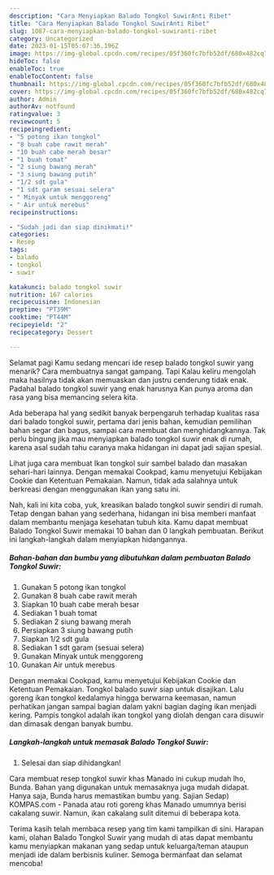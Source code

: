 ```yaml
---
description: "Cara Menyiapkan Balado Tongkol SuwirAnti Ribet"
title: "Cara Menyiapkan Balado Tongkol SuwirAnti Ribet"
slug: 1087-cara-menyiapkan-balado-tongkol-suwiranti-ribet
category: Uncategorized
date: 2023-01-15T05:07:36.196Z
image: https://img-global.cpcdn.com/recipes/05f360fc7bfb52df/680x482cq70/balado-tongkol-suwir-foto-resep-utama.jpg
hideToc: false
enableToc: true
enableTocContent: false
thumbnail: https://img-global.cpcdn.com/recipes/05f360fc7bfb52df/680x482cq70/balado-tongkol-suwir-foto-resep-utama.jpg
cover: https://img-global.cpcdn.com/recipes/05f360fc7bfb52df/680x482cq70/balado-tongkol-suwir-foto-resep-utama.jpg
author: Admin
authorAv: notfound
ratingvalue: 3
reviewcount: 5
recipeingredient:
- "5 potong ikan tongkol"
- "8 buah cabe rawit merah"
- "10 buah cabe merah besar"
- "1 buah tomat"
- "2 siung bawang merah"
- "3 siung bawang putih"
- "1/2 sdt gula"
- "1 sdt garam sesuai selera"
- " Minyak untuk menggoreng"
- " Air untuk merebus"
recipeinstructions:

- "Sudah jadi dan siap dinikmati!"
categories:
- Resep
tags:
- balado
- tongkol
- suwir

katakunci: balado tongkol suwir 
nutrition: 167 calories
recipecuisine: Indonesian
preptime: "PT39M"
cooktime: "PT44M"
recipeyield: "2"
recipecategory: Dessert

---
```



Selamat pagi Kamu sedang mencari ide resep balado tongkol suwir yang menarik? Cara membuatnya sangat gampang. Tapi Kalau keliru mengolah maka hasilnya tidak akan memuaskan dan justru cenderung tidak enak. Padahal balado tongkol suwir yang enak harusnya Kan punya aroma dan rasa yang bisa memancing selera kita.


Ada beberapa hal yang sedikit banyak berpengaruh terhadap kualitas rasa dari balado tongkol suwir, pertama dari jenis bahan, kemudian pemilihan bahan segar dan bagus, sampai cara membuat dan menghidangkannya. Tak perlu bingung jika mau menyiapkan balado tongkol suwir enak di rumah, karena asal sudah tahu caranya maka hidangan ini dapat jadi sajian spesial.

Lihat juga cara membuat Ikan tongkol suir sambel balado dan masakan sehari-hari lainnya. Dengan memakai Cookpad, kamu menyetujui Kebijakan Cookie dan Ketentuan Pemakaian. Namun, tidak ada salahnya untuk berkreasi dengan menggunakan ikan yang satu ini.


Nah, kali ini kita coba, yuk, kreasikan balado tongkol suwir sendiri di rumah. Tetap dengan bahan yang sederhana, hidangan ini bisa memberi manfaat dalam membantu menjaga kesehatan tubuh kita. Kamu dapat membuat Balado Tongkol Suwir memakai 10 bahan dan 0 langkah pembuatan. Berikut ini langkah-langkah dalam menyiapkan hidangannya.

<!--inarticleads1-->

##### Bahan-bahan dan bumbu yang dibutuhkan dalam pembuatan Balado Tongkol Suwir:

1. Gunakan 5 potong ikan tongkol
1. Gunakan 8 buah cabe rawit merah
1. Siapkan 10 buah cabe merah besar
1. Sediakan 1 buah tomat
1. Sediakan 2 siung bawang merah
1. Persiapkan 3 siung bawang putih
1. Siapkan 1/2 sdt gula
1. Sediakan 1 sdt garam (sesuai selera)
1. Gunakan  Minyak untuk menggoreng
1. Gunakan  Air untuk merebus


Dengan memakai Cookpad, kamu menyetujui Kebijakan Cookie dan Ketentuan Pemakaian. Tongkol balado suwir siap untuk disajikan. Lalu goreng ikan tongkol kedalamya hingga berwarna keemasan, namun perhatikan jangan sampai bagian dalam yakni bagian daging ikan menjadi kering. Pampis tongkol adalah ikan tongkol yang diolah dengan cara disuwir dan dimasak dengan banyak bumbu. 

<!--inarticleads2-->

##### Langkah-langkah untuk memasak Balado Tongkol Suwir:


1. Selesai dan siap dihidangkan!

Cara membuat resep tongkol suwir khas Manado ini cukup mudah lho, Bunda. Bahan yang digunakan untuk memasaknya juga mudah didapat. Hanya saja, Bunda harus memastikan bumbu yang. Sajian Sedap) KOMPAS.com - Panada atau roti goreng khas Manado umumnya berisi cakalang suwir. Namun, ikan cakalang sulit ditemui di beberapa kota. 

Terima kasih telah membaca resep yang tim kami tampilkan di sini. Harapan kami, olahan Balado Tongkol Suwir yang mudah di atas dapat membantu kamu menyiapkan makanan yang sedap untuk keluarga/teman ataupun menjadi ide dalam berbisnis kuliner. Semoga bermanfaat dan selamat mencoba!
